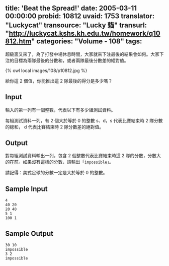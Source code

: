 title: 'Beat the Spread!'
date: 2005-03-11 00:00:00
probid: 10812
uvaid: 1753
translator: "Luckycat"
transource: "Lucky 貓"
transurl: "http://luckycat.kshs.kh.edu.tw/homework/q10812.htm"
categories: "Volume - 108"
tags:
---

超級盃又來了，為了打發中場休息時間，大家就來下注最後的結果會如何。大家下注的目標為兩隊最後的分數和，或者兩隊最後分數差的絕對值。

{% owl local images/108/p10812.jpg %}

給你這 2 個值，你能推出這 2 隊最後的得分是多少嗎？

## Input ##

輸入的第一列有一個整數，代表以下有多少組測試資料。

每組測試資料一列，有 2 個大於等於 0 的整數 s、d，s 代表比賽結束時 2 隊分數的總和， d 代表比賽結束時 2 隊分數差的絕對值。

## Output ##

對每組測試資料輸出一列，包含 2 個整數代表比賽結束時這 2 隊的分數，分數大的在前。如果沒有這樣的分數，請輸出「`impossible`」。

請記得：美式足球的分數一定是大於等於 0 的整數。

## Sample Input ##

	4
	40 20
	20 40
	5 1
	100 1

## Sample Output ##

	30 10
	impossible
	3 2
	impossible